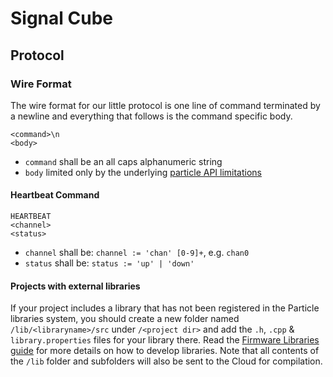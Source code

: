 # Signal Cube

## Protocol

### Wire Format
The wire format for our little protocol is one
line of command terminated by a newline and
everything that follows is the command specific body.
```
<command>\n
<body>
```

* `command` shall be an all caps alphanumeric string
* `body` limited only by the underlying [particle API limitations](https://docs.particle.io/reference/device-os/firmware/photon/#particle-publish-)

#### Heartbeat Command
```
HEARTBEAT
<channel>
<status>
```

* `channel` shall be: `channel := 'chan' [0-9]+`, e.g. `chan0`
* `status` shall be: `status := 'up' | 'down'`

#### Projects with external libraries
If your project includes a library that has not been registered in the Particle libraries system, you should create a new folder named `/lib/<libraryname>/src` under `/<project dir>` and add the `.h`, `.cpp` & `library.properties` files for your library there. Read the [Firmware Libraries guide](https://docs.particle.io/guide/tools-and-features/libraries/) for more details on how to develop libraries. Note that all contents of the `/lib` folder and subfolders will also be sent to the Cloud for compilation.

